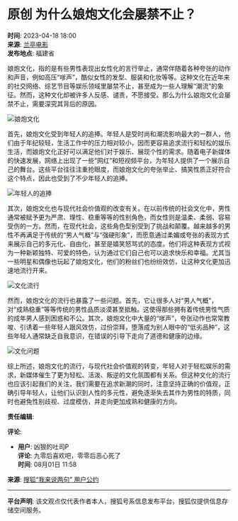 # 原创 为什么娘炮文化会屡禁不止？

**时间**: 2023-04-18 18:00  
**来源**: [兰亭电影](https://www.sohu.com/a/667847321_121004148?spm=smpc.content-abroad.content.1.1730992033306HXIvU5b)  
**发布地点**: 福建省  

娘炮文化，指的是有些男性表现出女性化的言行举止，通常伴随着各种夸张的动作和声音，例如高压“嗲声”，酷似女性的发型、服装和化妆等等。这种文化在近年来的社交网络、综艺节目等娱乐领域里屡禁不止，甚至成为一些人理解“潮流”的象征。然而，这种文化却被许多人反感、谴责，不愿接受。那么为什么娘炮文化会屡禁不止，需要深究其背后的原因。

![娘炮文化](//p8.itc.cn/images01/20230418/9f9fad80e4704cfbbcee18698bae7576.jpeg)

首先，娘炮文化受到年轻人的追捧。年轻人是受时尚和潮流影响最大的一群人，他们由于年纪较轻，生活工作中的压力相对较小，因而更容易追求流行和轻松的娱乐生活，而娘炮文化正好可以满足他们对于娱乐、展现个性的需求。随着电子新媒体的快速发展，网络上出现了一些“网红”和短视频平台，为年轻人提供了一个展示自己的舞台。这些平台往往注重抢眼度，而娘炮文化的夸张举止、搞笑性质正好符合这个特点，因此也受到了不少年轻人的追捧。

![年轻人的追捧](//p4.itc.cn/images01/20230418/de33a032924f46158c9d4dde3d3baa0b.jpeg)

其次，娘炮文化也与现代社会价值观的改变有关。在以前传统的社会文化中，男性通常被赋予更为严肃、理性、稳重等等的性别角色，而女性则是温柔、柔弱、容易受伤的一方。然而，在现代社会，这些角色型别受到了挑战和颠覆。越来越多的男性不再满足于传统的“男人气概”与“强硬形象”，而愿意通过柔媚或夸张的表现方式来展示自己的多元化、自由化，甚至是嬉笑怒骂式的态度。他们将这种表现方式视为一种新颖独特、可爱的特色，认为通过它们自己也可以追求快乐和幸福。尤其当一些明星和偶像也玩起了娘炮文化，他们的粉丝们也纷纷效仿，让这种文化更加迅速地流行开来。

![文化流行](//p9.itc.cn/images01/20230418/c8da1fe594fd4ffebfc54b7312895c7a.jpeg)

然而，娘炮文化的流行也暴露了一些问题。首先，它让很多人对“男人气概”，对“成熟稳重”等等传统的男性品质淡漠甚至抵触。这使得那些拥有着传统男性气质的成年男人感到困惑和不公。其次，娘炮文化中大量的“嗲声”，夸张动作也常常教唆、引诱着一些年轻人跟风效仿，过份崇拜，堕落成为别人眼中的“低劣品种”，这些年轻人通常缺乏自我意识，在错误的引导下走向了道德和健康的边缘。

![文化问题](//p9.itc.cn/images01/20230418/df1194e75e714951a0bd9afdcfbfc87d.jpeg)

综上所述，娘炮文化的流行，与现代社会价值观的转变，年轻人对于轻松娱乐的需求，新媒体催生了更为轻松、活泼、叛逆的文化氛围都有关系。但这种文化的流行也应该引起我们的关注，我们需要在追求新潮的同时，注意坚持正确的价值观，正确引导年轻人，让他们认识到人性的多元性，避免逐渐失去其作为男性的特质，同时也避免性别歧视、过度模仿，并走向更加成熟和健康的方向。

**责任编辑**:  

**评论**:  
- **用户**: 凶狠的吐司P  
  **评论**: 九零后喜欢吧，零零后恶心死了  
  **时间**: 08月01日 11:58  

**来源**: [搜狐“我来说两句” 用户公约](http://zt.pinglun.sohu.com/s2014/sljyhgy/index.shtml)  

---

**平台声明**: 该文观点仅代表作者本人，搜狐号系信息发布平台，搜狐仅提供信息存储空间服务。